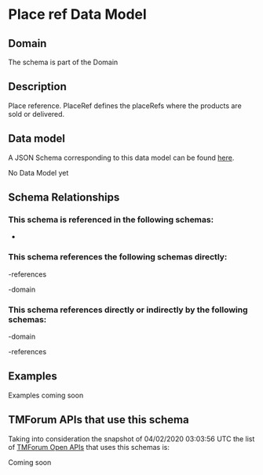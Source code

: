 # Place ref Data Model

## Domain

The  schema is part of the  Domain

## Description

Place reference. PlaceRef defines the placeRefs where the products are sold or delivered.

## Data model

A JSON Schema corresponding to this data model can be found
[here](https://github.com/tmforum-rand/schemas/blob/candidates/Common/PlaceRef.schema.json).

No Data Model yet

## Schema Relationships

### This schema is referenced in the following schemas:

-

### This schema references the following schemas directly:

-references

-domain

### This schema references directly or indirectly by the following schemas:

-domain

-references



## Examples

Examples coming soon

## TMForum APIs that use this schema

Taking into consideration the snapshot of 04/02/2020 03:03:56 UTC the list of [TMForum Open APIs](https://www.tmforum.org/open-apis/) that uses this schemas is:

Coming soon